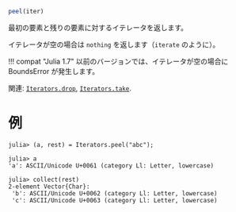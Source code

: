 ```julia
peel(iter)
```

最初の要素と残りの要素に対するイテレータを返します。

イテレータが空の場合は `nothing` を返します（`iterate` のように）。

!!! compat "Julia 1.7"
    以前のバージョンでは、イテレータが空の場合に BoundsError が発生します。


関連: [`Iterators.drop`](@ref), [`Iterators.take`](@ref).

# 例

```jldoctest
julia> (a, rest) = Iterators.peel("abc");

julia> a
'a': ASCII/Unicode U+0061 (category Ll: Letter, lowercase)

julia> collect(rest)
2-element Vector{Char}:
 'b': ASCII/Unicode U+0062 (category Ll: Letter, lowercase)
 'c': ASCII/Unicode U+0063 (category Ll: Letter, lowercase)
```
